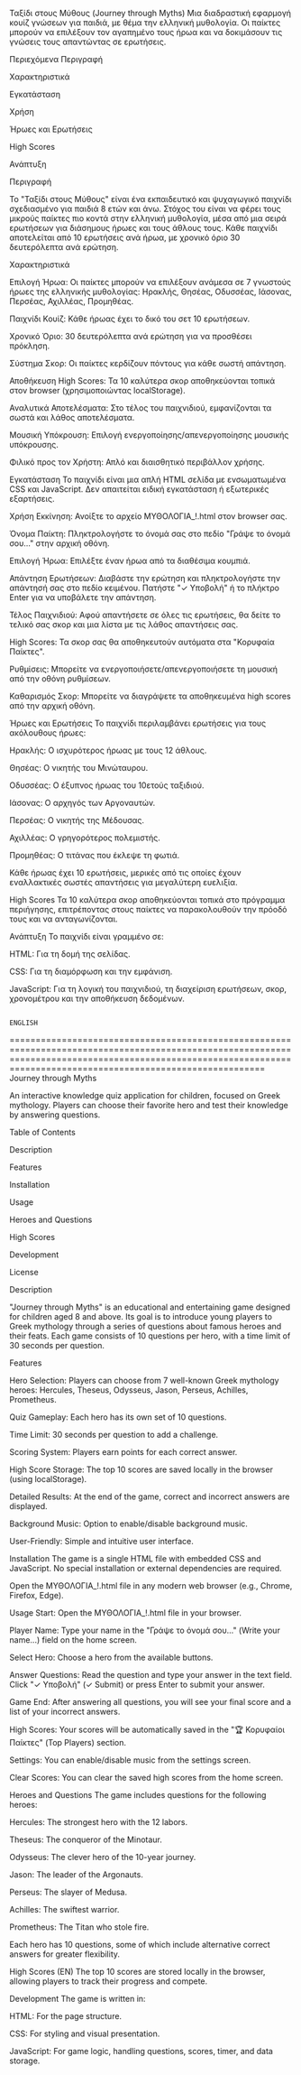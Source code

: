 Ταξίδι στους Μύθους (Journey through Myths)
Μια διαδραστική εφαρμογή κουίζ γνώσεων για παιδιά, με θέμα την ελληνική μυθολογία. Οι παίκτες μπορούν να επιλέξουν τον αγαπημένο τους ήρωα και να δοκιμάσουν τις γνώσεις τους απαντώντας σε ερωτήσεις.

Περιεχόμενα
Περιγραφή

Χαρακτηριστικά

Εγκατάσταση

Χρήση

Ήρωες και Ερωτήσεις

High Scores

Ανάπτυξη

Περιγραφή

Το "Ταξίδι στους Μύθους" είναι ένα εκπαιδευτικό και ψυχαγωγικό παιχνίδι σχεδιασμένο για παιδιά 8 ετών και άνω. Στόχος του είναι να φέρει τους μικρούς παίκτες πιο κοντά στην ελληνική μυθολογία, μέσα από μια σειρά ερωτήσεων για διάσημους ήρωες και τους άθλους τους. Κάθε παιχνίδι αποτελείται από 10 ερωτήσεις ανά ήρωα, με χρονικό όριο 30 δευτερόλεπτα ανά ερώτηση.

Χαρακτηριστικά

Επιλογή Ήρωα: Οι παίκτες μπορούν να επιλέξουν ανάμεσα σε 7 γνωστούς ήρωες της ελληνικής μυθολογίας: Ηρακλής, Θησέας, Οδυσσέας, Ιάσονας, Περσέας, Αχιλλέας, Προμηθέας.

Παιχνίδι Κουίζ: Κάθε ήρωας έχει το δικό του σετ 10 ερωτήσεων.

Χρονικό Όριο: 30 δευτερόλεπτα ανά ερώτηση για να προσθέσει πρόκληση.

Σύστημα Σκορ: Οι παίκτες κερδίζουν πόντους για κάθε σωστή απάντηση.

Αποθήκευση High Scores: Τα 10 καλύτερα σκορ αποθηκεύονται τοπικά στον browser (χρησιμοποιώντας localStorage).

Αναλυτικά Αποτελέσματα: Στο τέλος του παιχνιδιού, εμφανίζονται τα σωστά και λάθος αποτελέσματα.

Μουσική Υπόκρουση: Επιλογή ενεργοποίησης/απενεργοποίησης μουσικής υπόκρουσης.

Φιλικό προς τον Χρήστη: Απλό και διαισθητικό περιβάλλον χρήσης.

Εγκατάσταση
Το παιχνίδι είναι μια απλή HTML σελίδα με ενσωματωμένα CSS και JavaScript. Δεν απαιτείται ειδική εγκατάσταση ή εξωτερικές εξαρτήσεις.


Χρήση
Εκκίνηση: Ανοίξτε το αρχείο ΜΥΘΟΛΟΓΙΑ_!.html στον browser σας.

Όνομα Παίκτη: Πληκτρολογήστε το όνομά σας στο πεδίο "Γράψε το όνομά σου..." στην αρχική οθόνη.

Επιλογή Ήρωα: Επιλέξτε έναν ήρωα από τα διαθέσιμα κουμπιά.

Απάντηση Ερωτήσεων: Διαβάστε την ερώτηση και πληκτρολογήστε την απάντησή σας στο πεδίο κειμένου. Πατήστε "✓ Υποβολή" ή το πλήκτρο Enter για να υποβάλετε την απάντηση.

Τέλος Παιχνιδιού: Αφού απαντήσετε σε όλες τις ερωτήσεις, θα δείτε το τελικό σας σκορ και μια λίστα με τις λάθος απαντήσεις σας.

High Scores: Τα σκορ σας θα αποθηκευτούν αυτόματα στα "Κορυφαία Παίκτες".

Ρυθμίσεις: Μπορείτε να ενεργοποιήσετε/απενεργοποιήσετε τη μουσική από την οθόνη ρυθμίσεων.

Καθαρισμός Σκορ: Μπορείτε να διαγράψετε τα αποθηκευμένα high scores από την αρχική οθόνη.

Ήρωες και Ερωτήσεις
Το παιχνίδι περιλαμβάνει ερωτήσεις για τους ακόλουθους ήρωες:

Ηρακλής: Ο ισχυρότερος ήρωας με τους 12 άθλους.

Θησέας: Ο νικητής του Μινώταυρου.

Οδυσσέας: Ο έξυπνος ήρωας του 10ετούς ταξιδιού.

Ιάσονας: Ο αρχηγός των Αργοναυτών.

Περσέας: Ο νικητής της Μέδουσας.

Αχιλλέας: Ο γρηγορότερος πολεμιστής.

Προμηθέας: Ο τιτάνας που έκλεψε τη φωτιά.

Κάθε ήρωας έχει 10 ερωτήσεις, μερικές από τις οποίες έχουν εναλλακτικές σωστές απαντήσεις για μεγαλύτερη ευελιξία.

High Scores
Τα 10 καλύτερα σκορ αποθηκεύονται τοπικά στο πρόγραμμα περιήγησης, επιτρέποντας στους παίκτες να παρακολουθούν την πρόοδό τους και να ανταγωνίζονται.

Ανάπτυξη
Το παιχνίδι είναι γραμμένο σε:

HTML: Για τη δομή της σελίδας.

CSS: Για τη διαμόρφωση και την εμφάνιση.

JavaScript: Για τη λογική του παιχνιδιού, τη διαχείριση ερωτήσεων, σκορ, χρονομέτρου και την αποθήκευση δεδομένων.

                                                                                  ENGLISH 
===================================================================================================================================================================================================================                                                
Journey through Myths

An interactive knowledge quiz application for children, focused on Greek mythology. Players can choose their favorite hero and test their knowledge by answering questions.

Table of Contents

Description

Features

Installation

Usage

Heroes and Questions

High Scores

Development

License

Description

"Journey through Myths" is an educational and entertaining game designed for children aged 8 and above. Its goal is to introduce young players to Greek mythology through a series of questions about famous heroes and their feats. Each game consists of 10 questions per hero, with a time limit of 30 seconds per question.

Features

Hero Selection: Players can choose from 7 well-known Greek mythology heroes: Hercules, Theseus, Odysseus, Jason, Perseus, Achilles, Prometheus.

Quiz Gameplay: Each hero has its own set of 10 questions.

Time Limit: 30 seconds per question to add a challenge.

Scoring System: Players earn points for each correct answer.

High Score Storage: The top 10 scores are saved locally in the browser (using localStorage).

Detailed Results: At the end of the game, correct and incorrect answers are displayed.

Background Music: Option to enable/disable background music.

User-Friendly: Simple and intuitive user interface.

Installation
The game is a single HTML file with embedded CSS and JavaScript. No special installation or external dependencies are required.

Open the ΜΥΘΟΛΟΓΙΑ_!.html file in any modern web browser (e.g., Chrome, Firefox, Edge).

Usage
Start: Open the ΜΥΘΟΛΟΓΙΑ_!.html file in your browser.

Player Name: Type your name in the "Γράψε το όνομά σου..." (Write your name...) field on the home screen.

Select Hero: Choose a hero from the available buttons.

Answer Questions: Read the question and type your answer in the text field. Click "✓ Υποβολή" (✓ Submit) or press Enter to submit your answer.

Game End: After answering all questions, you will see your final score and a list of your incorrect answers.

High Scores: Your scores will be automatically saved in the "🏆 Κορυφαίοι Παίκτες" (Top Players) section.

Settings: You can enable/disable music from the settings screen.

Clear Scores: You can clear the saved high scores from the home screen.

Heroes and Questions
The game includes questions for the following heroes:

Hercules: The strongest hero with the 12 labors.

Theseus: The conqueror of the Minotaur.

Odysseus: The clever hero of the 10-year journey.

Jason: The leader of the Argonauts.

Perseus: The slayer of Medusa.

Achilles: The swiftest warrior.

Prometheus: The Titan who stole fire.

Each hero has 10 questions, some of which include alternative correct answers for greater flexibility.

High Scores (EN)
The top 10 scores are stored locally in the browser, allowing players to track their progress and compete.

Development
The game is written in:

HTML: For the page structure.

CSS: For styling and visual presentation.

JavaScript: For game logic, handling questions, scores, timer, and data storage.
